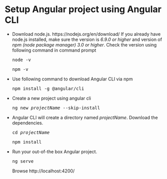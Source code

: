 # Setup Angular project using Angular CLI
<ul>
  <li> 
    Download node.js. 
    https://nodejs.org/en/download/
    If you already have node.js installed, make sure the version is <em> 6.9.0 or higher </em>and version of<em> npm (node package manager) 3.0 or higher</em>. Check the version using following command in command prompt
    <div class="highlight highlight-source-shell">
      <pre>node -v</pre>
      <pre>npm -v</pre>
    </div>
  </li>
  <li>
    Use following command to download Angular CLI via npm
    <div class="highlight highlight-source-shell">
      <pre>npm install -g @angular/cli</pre>
    </div>
  </li>
  <li>
    Create a new project using angular cli 
    <pre>ng new <i>projectName</i> --skip-install</pre>
  </li>

  <li>
    Angular CLI will create a directory named <i>projectName</i>. Download the dependencies.
    <pre>cd <i>projectName</i></pre>
    <pre>npm install</pre>
  </li>
  <li>
    Run your out-of-the box Angular project.
    <pre>ng serve</pre>
    Browse http://localhost:4200/
  </li>
</ul>



